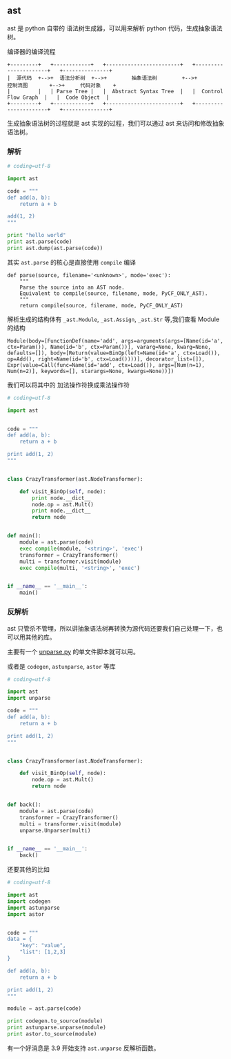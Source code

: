 ## ast

<!-- toc -->

ast 是 python 自带的 语法树生成器，可以用来解析 python 代码，生成抽象语法树。

编译器的编译流程

```
+---------+   +------------+   +------------------------+   +----------------------+   +---------------+   
|  源代码  +-->+  语法分析树  +-->+        抽象语法树        +-->+        控制流图       +-->+     代码对象    +
|         |   | Parse Tree |   |  Abstract Syntax Tree  |   |  Control Flow Graph  |   |  Code Object  |
+---------+   +------------+   +------------------------+   +----------------------+   +---------------+
```

生成抽象语法树的过程就是 ast 实现的过程，我们可以通过 ast 来访问和修改抽象语法树。

### 解析

```python
# coding=utf-8

import ast

code = """
def add(a, b):
	return a + b

add(1, 2)
"""

print "hello world"
print ast.parse(code)
print ast.dump(ast.parse(code))

```

其实 `ast.parse` 的核心是直接使用 `compile` 编译 

```pythonregexp
def parse(source, filename='<unknown>', mode='exec'):
    """
    Parse the source into an AST node.
    Equivalent to compile(source, filename, mode, PyCF_ONLY_AST).
    """
    return compile(source, filename, mode, PyCF_ONLY_AST)
```

解析生成的结构体有 `_ast.Module`, `_ast.Assign`, `_ast.Str` 等,我们查看 Module 的结构

```
Module(body=[FunctionDef(name='add', args=arguments(args=[Name(id='a', ctx=Param()), Name(id='b', ctx=Param())], vararg=None, kwarg=None, defaults=[]), body=[Return(value=BinOp(left=Name(id='a', ctx=Load()), op=Add(), right=Name(id='b', ctx=Load())))], decorator_list=[]), Expr(value=Call(func=Name(id='add', ctx=Load()), args=[Num(n=1), Num(n=2)], keywords=[], starargs=None, kwargs=None))])
```

我们可以将其中的 加法操作符换成乘法操作符

```python
# coding=utf-8

import ast


code = """
def add(a, b):
	return a + b

print add(1, 2)
"""


class CrazyTransformer(ast.NodeTransformer):

    def visit_BinOp(self, node):
        print node.__dict__
        node.op = ast.Mult()
        print node.__dict__
        return node


def main():
	module = ast.parse(code)
	exec compile(module, '<string>', 'exec')
	transformer = CrazyTransformer()
	multi = transformer.visit(module)
	exec compile(multi, '<string>', 'exec')


if __name__ == '__main__':
	main()

```

### 反解析

ast 只管杀不管埋，所以讲抽象语法树再转换为源代码还要我们自己处理一下，也可以用其他的库。

主要有一个 [unparse.py](http://svn.python.org/projects/python/trunk/Demo/parser/unparse.py) 的单文件脚本就可以用。

或者是 `codegen`, `astunparse`, `astor` 等库

```python
# coding=utf-8

import ast
import unparse

code = """
def add(a, b):
	return a + b

print add(1, 2)
"""


class CrazyTransformer(ast.NodeTransformer):

    def visit_BinOp(self, node):
        node.op = ast.Mult()
        return node


def back():
	module = ast.parse(code)
	transformer = CrazyTransformer()
	multi = transformer.visit(module)
	unparse.Unparser(multi)


if __name__ == '__main__':
	back()

```

还要其他的比如

```python
# coding=utf-8

import ast
import codegen
import astunparse
import astor


code = """
data = {
	"key": "value",
	"list": [1,2,3]
}

def add(a, b):
	return a + b

print add(1, 2)
"""

module = ast.parse(code)

print codegen.to_source(module)
print astunparse.unparse(module)
print astor.to_source(module)

```

有一个好消息是 3.9 开始支持 `ast.unparse` 反解析函数。
